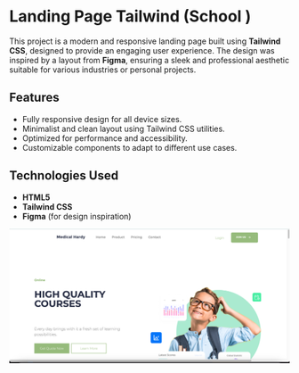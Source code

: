 # Landing Page Tailwind (School )

This project is a modern and responsive landing page built using **Tailwind CSS**, designed to provide an engaging user experience. The design was inspired by a layout from **Figma**, ensuring a sleek and professional aesthetic suitable for various industries or personal projects.

## Features

- Fully responsive design for all device sizes.
- Minimalist and clean layout using Tailwind CSS utilities.
- Optimized for performance and accessibility.
- Customizable components to adapt to different use cases.


## Technologies Used
- **HTML5**
- **Tailwind CSS**
- **Figma** (for design inspiration)

  
![Landing Page Preview](src/assets/LandingPage.png)
